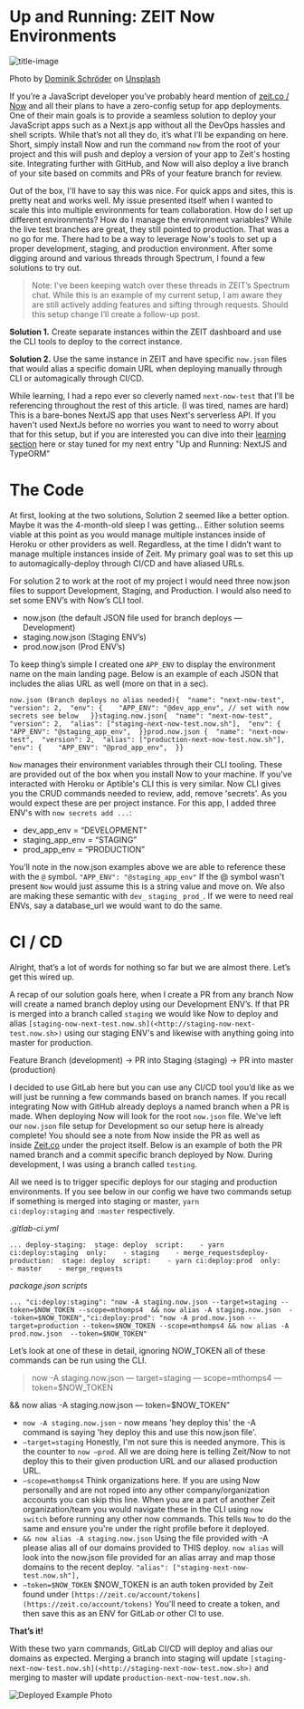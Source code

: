 
# Up and Running: ZEIT Now Environments
![title-image](https://raw.githubusercontent.com/mthomps4/posts/master/posts/up_and_running/images/zeit-now/dominik-schroder-FIKD9t5_5zQ-unsplash.jpg)

Photo by [Dominik Schröder](https://unsplash.com/@wirhabenzeit?utm_source=medium&utm_medium=referral) on [Unsplash](https://unsplash.com/)

If you’re a JavaScript developer you’ve probably heard mention of [zeit.co / Now](https://zeit.co/) and all their plans to have a zero-config setup for app deployments. One of their main goals is to provide a seamless solution to deploy your JavaScript apps such as a Next.js app without all the DevOps hassles and shell scripts. While that’s not all they do, it’s what I’ll be expanding on here. Short, simply install Now and run the command `now` from the root of your project and this will push and deploy a version of your app to Zeit's hosting site. Integrating further with GitHub, and Now will also deploy a live branch of your site based on commits and PRs of your feature branch for review.

Out of the box, I'll have to say this was nice. For quick apps and sites, this is pretty neat and works well. My issue presented itself when I wanted to scale this into multiple environments for team collaboration. How do I set up different environments? How do I manage the environment variables? While the live test branches are great, they still pointed to production. That was a no go for me. There had to be a way to leverage Now's tools to set up a proper development, staging, and production environment. After some digging around and various threads through Spectrum, I found a few solutions to try out.

> Note: I’ve been keeping watch over these threads in ZEIT’s Spectrum chat. While this is an example of my current setup, I am aware they are still actively adding features and sifting through requests. Should this setup change I’ll create a follow-up post.

**Solution 1.** Create separate instances within the ZEIT dashboard and use the CLI tools to deploy to the correct instance.

**Solution 2.** Use the same instance in ZEIT and have specific `now.json` files that would alias a specific domain URL when deploying manually through CLI or automagically through CI/CD.

While learning, I had a repo ever so cleverly named `next-now-test` that I'll be referencing throughout the rest of this article. (I was tired, names are hard) This is a bare-bones NextJS app that uses Next's serverless API. If you haven't used NextJs before no worries you want to need to worry about that for this setup, but if you are interested you can dive into their [learning section](https://nextjs.org/learn/basics/getting-started) here or stay tuned for my next entry "Up and Running: NextJS and TypeORM"

#

# **The Code**

At first, looking at the two solutions, Solution 2 seemed like a better option. Maybe it was the 4-month-old sleep I was getting… Either solution seems viable at this point as you would manage multiple instances inside of Heroku or other providers as well. Regardless, at the time I didn’t want to manage multiple instances inside of Zeit. My primary goal was to set this up to automagically-deploy through CI/CD and have aliased URLs.

For solution 2 to work at the root of my project I would need three now.json files to support Development, Staging, and Production. I would also need to set some ENV’s with Now’s CLI tool.

- now.json (the default JSON file used for branch deploys — Development)
- staging.now.json (Staging ENV’s)
- prod.now.json (Prod ENV’s)

To keep thing’s simple I created one `APP_ENV` to display the environment name on the main landing page. Below is an example of each JSON that includes the alias URL as well (more on that in a sec).

    now.json (Branch deploys no alias needed){  "name": "next-now-test",  "version": 2,  "env": {    "APP_ENV": "@dev_app_env", // set with now secrets see below   }}staging.now.json{  "name": "next-now-test",  "version": 2,  "alias": ["staging-next-now-test.now.sh"],  "env": {    "APP_ENV": "@staging_app_env",  }}prod.now.json {  "name": "next-now-test",  "version": 2,  "alias": ["production-next-now-test.now.sh"],  "env": {    "APP_ENV": "@prod_app_env",  }}

`Now` manages their environment variables through their CLI tooling. These are provided out of the box when you install Now to your machine. If you've interacted with Heroku or Aptible's CLI this is very similar. Now CLI gives you the CRUD commands needed to review, add, remove 'secrets'. As you would expect these are per project instance. For this app, I added three ENV's with `now secrets add ...`:

- dev_app_env = “DEVELOPMENT”
- staging_app_env = “STAGING”
- prod_app_env = “PRODUCTION”

You’ll note in the now.json examples above we are able to reference these with the `@` symbol. `"APP_ENV": "@staging_app_env"` If the @ symbol wasn't present `Now` would just assume this is a string value and move on. We also are making these semantic with `dev_` `staging_` `prod_`. If we were to need real ENVs, say a database_url we would want to do the same.

# **CI / CD**

Alright, that’s a lot of words for nothing so far but we are almost there. Let’s get this wired up.

A recap of our solution goals here, when I create a PR from any branch Now will create a named branch deploy using our Development ENV’s. If that PR is merged into a branch called `staging` we would like Now to deploy and alias `[staging-now-next-test.now.sh](<http://staging-now-next-test.now.sh>)` using our staging ENV's and likewise with anything going into master for production.

Feature Branch (development) → PR into Staging (staging) → PR into master (production)

I decided to use GitLab here but you can use any CI/CD tool you’d like as we will just be running a few commands based on branch names. If you recall integrating Now with GitHub already deploys a named branch when a PR is made. When deploying Now will look for the root `now.json` file. We've left our `now.json` file setup for Development so our setup here is already complete! You should see a note from Now inside the PR as well as inside [Zeit.co](http://zeit.co/) under the project itself. Below is an example of both the PR named branch and a commit specific branch deployed by Now. During development, I was using a branch called `testing`.

All we need is to trigger specific deploys for our staging and production environments. If you see below in our config we have two commands setup if something is merged into staging or master, `yarn ci:deploy:staging` and `:master` respectively.

*.gitlab-ci.yml*

    ... deploy-staging:  stage: deploy  script:    - yarn ci:deploy:staging  only:    - staging    - merge_requestsdeploy-production:  stage: deploy  script:    - yarn ci:deploy:prod  only:    - master    - merge_requests

*package.json scripts*

    ... "ci:deploy:staging": "now -A staging.now.json --target=staging --token=$NOW_TOKEN --scope=mthomps4  && now alias -A staging.now.json  --token=$NOW_TOKEN","ci:deploy:prod": "now -A prod.now.json --target=production --token=$NOW_TOKEN --scope=mthomps4 && now alias -A prod.now.json  --token=$NOW_TOKEN"

Let’s look at one of these in detail, ignoring NOW_TOKEN all of these commands can be run using the CLI.

> now -A staging.now.json — target=staging — scope=mthomps4 — token=$NOW_TOKEN

&& now alias -A staging.now.json — token=$NOW_TOKEN”

- `now -A staging.now.json` - now means 'hey deploy this' the -A command is saying 'hey deploy this and use this now.json file'.
- `—target=staging` Honestly, I'm not sure this is needed anymore. This is the counter to `now —prod`. All we are doing here is telling Zeit/Now to not deploy this to their given production URL and our aliased production URL.
- `—scope=mthomps4` Think organizations here. If you are using Now personally and are not roped into any other company/organization accounts you can skip this line. When you are a part of another Zeit organization/team you would navigate these in the CLI using `now switch` before running any other now commands. This tells `Now` to do the same and ensure you're under the right profile before it deployed.
- `&& now alias -A staging.now.json` Using the file provided with -A please alias all of our domains provided to THIS deploy. `now alias` will look into the now.json file provided for an alias array and map those domains to the recent deploy. `"alias": ["staging-next-now-test.now.sh"],`
- `—token=$NOW_TOKEN` $NOW_TOKEN is an auth token provided by Zeit found under `[https://zeit.co/account/tokens](https://zeit.co/account/tokens)` You'll need to create a token, and then save this as an ENV for GitLab or other CI to use.

**That’s it!**

With these two yarn commands, GitLab CI/CD will deploy and alias our domains as expected. Merging a branch into staging will update `[staging-next-now-test.now.sh](<http://staging-next-now-test.now.sh>)` and merging to master will update `production-next-now-test.now.sh`.

![Deployed Example Photo](https://raw.githubusercontent.com/mthomps4/posts/master/posts/up_and_running/images/zeit-now/deployedExample.png)

